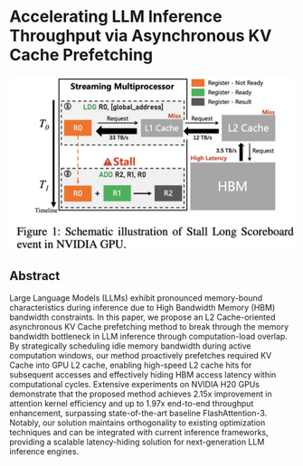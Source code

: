 # Accelerating LLM Inference Throughput via Asynchronous KV Cache Prefetching

<p align="center">
<img src="fig1.png" width="600" title="blank">
</p>

## Abstract

Large Language Models (LLMs) exhibit pronounced memory-bound characteristics
during inference due to High Bandwidth Memory (HBM) bandwidth constraints. In
this paper, we propose an L2 Cache-oriented asynchronous KV Cache prefetching
method to break through the memory bandwidth bottleneck in LLM inference
through computation-load overlap. By strategically scheduling idle memory
bandwidth during active computation windows, our method proactively prefetches
required KV Cache into GPU L2 cache, enabling high-speed L2 cache hits for
subsequent accesses and effectively hiding HBM access latency within
computational cycles. Extensive experiments on NVIDIA H20 GPUs demonstrate that
the proposed method achieves 2.15x improvement in attention kernel efficiency
and up to 1.97x end-to-end throughput enhancement, surpassing state-of-the-art
baseline FlashAttention-3. Notably, our solution maintains orthogonality to
existing optimization techniques and can be integrated with current inference
frameworks, providing a scalable latency-hiding solution for next-generation
LLM inference engines.
